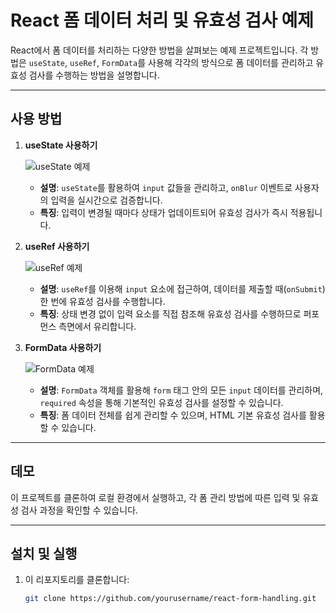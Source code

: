 # React 폼 데이터 처리 및 유효성 검사 예제

React에서 폼 데이터를 처리하는 다양한 방법을 살펴보는 예제 프로젝트입니다. 각 방법은 `useState`, `useRef`, `FormData`를 사용해 각각의 방식으로 폼 데이터를 관리하고 유효성 검사를 수행하는 방법을 설명합니다.

---

## 사용 방법

1. **useState 사용하기**

   ![useState 예제](https://github.com/user-attachments/assets/3732062b-0065-4e50-bd91-388bd1114267)

   - **설명**: `useState`를 활용하여 `input` 값들을 관리하고, `onBlur` 이벤트로 사용자의 입력을 실시간으로 검증합니다.  
   - **특징**: 입력이 변경될 때마다 상태가 업데이트되어 유효성 검사가 즉시 적용됩니다.

2. **useRef 사용하기**

   ![useRef 예제](https://github.com/user-attachments/assets/a0e27ade-5dd4-4bb9-9e0f-8559138cee4e)

   - **설명**: `useRef`를 이용해 `input` 요소에 접근하여, 데이터를 제출할 때(`onSubmit`) 한 번에 유효성 검사를 수행합니다.  
   - **특징**: 상태 변경 없이 입력 요소를 직접 참조해 유효성 검사를 수행하므로 퍼포먼스 측면에서 유리합니다.

3. **FormData 사용하기**

   ![FormData 예제](https://github.com/user-attachments/assets/a0e27ade-5dd4-4bb9-9e0f-8559138cee4e)

   - **설명**: `FormData` 객체를 활용해 `form` 태그 안의 모든 `input` 데이터를 관리하며, `required` 속성을 통해 기본적인 유효성 검사를 설정할 수 있습니다.  
   - **특징**: 폼 데이터 전체를 쉽게 관리할 수 있으며, HTML 기본 유효성 검사를 활용할 수 있습니다.

---

## 데모

이 프로젝트를 클론하여 로컬 환경에서 실행하고, 각 폼 관리 방법에 따른 입력 및 유효성 검사 과정을 확인할 수 있습니다.

---

## 설치 및 실행

1. 이 리포지토리를 클론합니다:

   ```bash
   git clone https://github.com/yourusername/react-form-handling.git
